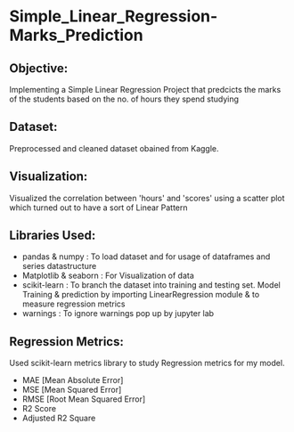 # Simple_Linear_Regression-Marks_Prediction

## Objective: 
Implementing a Simple Linear Regression Project that predcicts the marks of the students based on the no. of hours they spend studying

## Dataset: 
Preprocessed and cleaned dataset obained from Kaggle.

## Visualization: 
Visualized the correlation between 'hours' and 'scores' using a scatter plot which turned out to have a sort of Linear Pattern

## Libraries Used:
- pandas & numpy : To  load dataset and for usage of dataframes and series datastructure
- Matplotlib & seaborn : For Visualization of data
- scikit-learn : To branch the dataset into training and testing set. Model Training & prediction by importing LinearRegression module & to measure regression metrics
- warnings : To ignore warnings pop up by jupyter lab

## Regression Metrics:
Used scikit-learn metrics library to study Regression metrics for my model.
- MAE [Mean Absolute Error]
- MSE [Mean Squared Error]
- RMSE [Root Mean Squared Error]
- R2 Score
- Adjusted R2 Square
